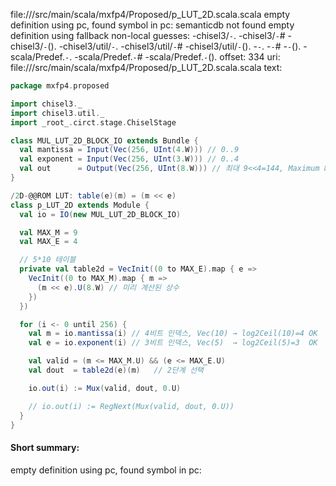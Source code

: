 file://<WORKSPACE>/src/main/scala/mxfp4/Proposed/p_LUT_2D.scala.scala
empty definition using pc, found symbol in pc: 
semanticdb not found
empty definition using fallback
non-local guesses:
	 -chisel3/`-`.
	 -chisel3/`-`#
	 -chisel3/`-`().
	 -chisel3/util/`-`.
	 -chisel3/util/`-`#
	 -chisel3/util/`-`().
	 -`-`.
	 -`-`#
	 -`-`().
	 -scala/Predef.`-`.
	 -scala/Predef.`-`#
	 -scala/Predef.`-`().
offset: 334
uri: file://<WORKSPACE>/src/main/scala/mxfp4/Proposed/p_LUT_2D.scala.scala
text:
```scala
package mxfp4.proposed

import chisel3._
import chisel3.util._
import _root_.circt.stage.ChiselStage

class MUL_LUT_2D_BLOCK_IO extends Bundle {
  val mantissa = Input(Vec(256, UInt(4.W))) // 0..9 
  val exponent = Input(Vec(256, UInt(3.W))) // 0..4  
  val out      = Output(Vec(256, UInt(8.W))) // 최대 9<<4=144, Maximum 8bit 
}

/2D-@@ROM LUT: table(e)(m) = (m << e)
class p_LUT_2D extends Module {
  val io = IO(new MUL_LUT_2D_BLOCK_IO)

  val MAX_M = 9
  val MAX_E = 4

  // 5*10 테이블
  private val table2d = VecInit((0 to MAX_E).map { e =>
    VecInit((0 to MAX_M).map { m =>
      (m << e).U(8.W) // 미리 계산된 상수
    })
  })

  for (i <- 0 until 256) {
    val m = io.mantissa(i) // 4비트 인덱스, Vec(10) → log2Ceil(10)=4 OK
    val e = io.exponent(i) // 3비트 인덱스, Vec(5)  → log2Ceil(5)=3  OK

    val valid = (m <= MAX_M.U) && (e <= MAX_E.U)
    val dout  = table2d(e)(m)   // 2단계 선택

    io.out(i) := Mux(valid, dout, 0.U)

    // io.out(i) := RegNext(Mux(valid, dout, 0.U))
  }
}


```


#### Short summary: 

empty definition using pc, found symbol in pc: 